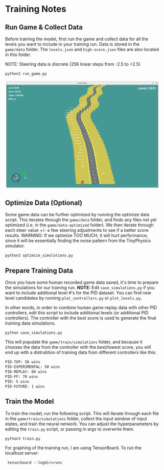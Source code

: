 # Training Notes

## Run Game & Collect Data
Before training the model, first run the game and collect data for all the levels
you want to include in your training run. Data is stored in the `game/data` folder.
The `levels.json` and `high-score.json` files are also located in this folder.

NOTE: Steering data is discrete (256 linear steps from -2.5 to +2.5)

```
python3 run_game.py
```

![game.png](../../imgs/game.png)

## Optimize Data (Optional)
Some game data can be further optimized by running the optimize data script. This
iterates through the `game/data` folder, and finds any files not yet optimized (i.e. in the `game/data-optimized` folder).
We then iterate through each steer value +/- a few steering adjustments to see if a better
score results. WARNING: If we optimize TOO MUCH, it will hurt performance, since it will 
be essentially finding the noise pattern from the TinyPhysics simulator.

```
python3 optimize_simulations.py
```

## Prepare Training Data
Once you have some human recorded game data saved, it's time to prepare the simulations
for our training run. **NOTE:** Edit `save_simulations.py` if you want to include additional
level #'s for the PID dataset. You can find new level candidates by running `plot_controllers.py` or 
`plot_levels.py`.

In other words, in order to combine human game replay data with other PID controllers, edit
this script to include additional levels (or additional PID controllers). The controller with the
best score is used to generate the final training data simulations.

```
python save_simulations.py
```

This will populate the `game/train/simulations` folder, and because it chooses the data from the 
controller with the best/lowest score, you will end up with a distrubtion of training data from different
controllers like this:

```
PID-TOP: 58 wins
PID-EXPERIMENTAL: 50 wins
PID-REPLAY: 68 wins
PID-FF: 70 wins
PID: 5 wins
PID-FUTURE: 1 wins
```

## Train the Model

To train the model, run the following script. This will iterate through
each file in the `game/train/simulations` folder, collect the input window of input states, and train
the neural network. You can adjust the hyperparameters by editing the `train.py` script, or
passing in args to overwrite them.

```
python3 train.py
```

For graphing of the training run, I am using TensorBoard. To run the localhost server:

```
 tensorboard --logdir=runs
```